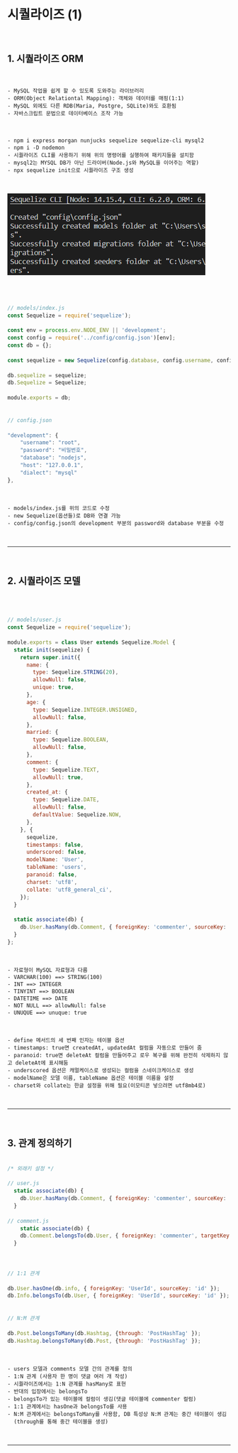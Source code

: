 # 시퀄라이즈 (1)

<br>

## 1. 시퀄라이즈 ORM

<br>
    
    - MySQL 작업을 쉽게 할 수 있도록 도와주는 라이브러리
    - ORM(Object Relationtal Mapping): 객체와 데이터를 매핑(1:1)
    - MySQL 외에도 다른 RDB(Maria, Postgre, SQLite)와도 호환됨
    - 자바스크립트 문법으로 데이터베이스 조작 가능

<br>

    - npm i express morgan nunjucks sequelize sequelize-cli mysql2
    - npm i -D nodemon
    - 시퀄라이즈 CLI를 사용하기 위해 위의 명령어를 실행하여 패키지들을 설치함
    - mysql2는 MYSQL DB가 아닌 드라이버(Node.js와 MySQL을 이어주는 역할)
    - npx sequelize init으로 시퀄라이즈 구조 생성

<br>

![sequelize](https://github.com/daldalhada/Express/blob/main/image/7/7-2/Express1.PNG)

<br>

```javascript

// models/index.js
const Sequelize = require('sequelize');

const env = process.env.NODE_ENV || 'development';
const config = require('../config/config.json')[env];
const db = {};

const sequelize = new Sequelize(config.database, config.username, config.password, config);

db.sequelize = sequelize;
db.Sequelize = Sequelize;

module.exports = db;


// config.json

"development": {
    "username": "root",
    "password": "비밀번호",
    "database": "nodejs",
    "host": "127.0.0.1",
    "dialect": "mysql"
},

```

<br>

    - models/index.js를 위의 코드로 수정
    - new Sequelize(옵션들)로 DB와 연결 가능
    - config/config.json의 development 부분의 password와 database 부분을 수정

<br>

***

<br>

## 2. 시퀄라이즈 모델

<br>

```javascript

// models/user.js
const Sequelize = require('sequelize');

module.exports = class User extends Sequelize.Model {
  static init(sequelize) {
    return super.init({
      name: {
        type: Sequelize.STRING(20),
        allowNull: false,
        unique: true,
      },
      age: {
        type: Sequelize.INTEGER.UNSIGNED,
        allowNull: false,
      },
      married: {
        type: Sequelize.BOOLEAN,
        allowNull: false,
      },
      comment: {
        type: Sequelize.TEXT,
        allowNull: true,
      },
      created_at: {
        type: Sequelize.DATE,
        allowNull: false,
        defaultValue: Sequelize.NOW,
      },
    }, {
      sequelize,
      timestamps: false,
      underscored: false,
      modelName: 'User',
      tableName: 'users',
      paranoid: false,
      charset: 'utf8',
      collate: 'utf8_general_ci',
    });
  }

  static associate(db) {
    db.User.hasMany(db.Comment, { foreignKey: 'commenter', sourceKey: 'id' });
  }
};


```
<br>

    - 자료형이 MySQL 자료형과 다름
    - VARCHAR(100) ==> STRING(100)
    - INT ==> INTEGER
    - TINYINT ==> BOOLEAN
    - DATETIME ==> DATE
    - NOT NULL ==> allowNull: false
    - UNUQUE ==> unuque: true

<br>

    - define 메서드의 세 번째 인자는 테이블 옵션
    - timestamps: true면 createdAt, updatedAt 컬럼을 자동으로 만들어 줌
    - paranoid: true면 deleteAt 컬럼을 만들어주고 로우 복구를 위해 완전히 삭제하지 않고 deleteAt에 표시해둠
    - underscored 옵션은 캐멀케이스로 생성되는 컬럼을 스네이크케이스로 생성
    - modelName은 모델 이름, tableName 옵션은 테이블 이름을 설정
    - charset와 collate는 한글 설정을 위해 필요(이모티콘 넣으려면 utf8mb4로)

<br>

***

<br>

## 3. 관계 정의하기 

```javascript

/* 외래키 설정 */

// user.js
  static associate(db) {
    db.User.hasMany(db.Comment, { foreignKey: 'commenter', sourceKey: 'id' });
  }

// comment.js
    static associate(db) {
    db.Comment.belongsTo(db.User, { foreignKey: 'commenter', targetKey: 'id', onDelete: 'cascade', onUpdate: 'cascade'});
  }



// 1:1 관계

db.User.hasOne(db.info, { foreignKey: 'UserId', sourceKey: 'id' });
db.Info.belongsTo(db.User, { foreignKey: 'UserId', sourceKey: 'id' });


// N:M 관계

db.Post.belongsToMany(db.Hashtag, {through: 'PostHashTag' });
db.Hashtag.belongsToMany(db.Post, {through: 'PostHashTag' });

```

<br>

    - users 모델과 comments 모델 간의 관계를 정의
    - 1:N 관계 (사용자 한 명이 댓글 여러 개 작성)
    - 시퀄라이즈에서는 1:N 관계를 hasMany로 표현
    - 반대의 입장에서는 belongsTo
    - belongsTo가 있는 테이블에 컬럼이 생김(댓글 테이블에 commenter 컬럼)
    - 1:1 관계에서는 hasOne과 belongsTo를 사용
    - N:M 관계에서는 belongsToMany를 사용함, DB 특성상 N:M 관계는 중간 테이블이 생김
      (through를 통해 중간 테이블을 생성)

<br>

***

<br>